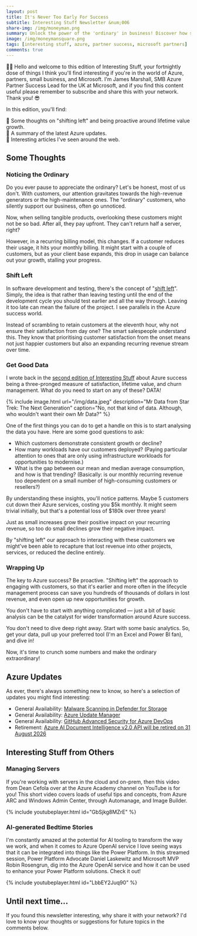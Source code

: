 ```yaml
---
layout: post
title: It's Never Too Early For Success
subtitle: Interesting Stuff Newsletter &num;006
share-img: /img/moneyman.png
summary: Unlock the power of the 'ordinary' in business! Discover how shifting focus early can boost recurring revenue and transform Azure success. Dive into data and make the ordinary extraordinary! 📈✨
image: /img/moneymansquare.png
tags: [interesting stuff, azure, partner success, microsoft partners]
comments: true
---
```


👋🏻 Hello and welcome to this edition of Interesting Stuff, your fortnightly dose of things I think you'll find interesting if you're in the world of Azure, partners, small business, and Microsoft. I'm James Marshall, SMB Azure Partner Success Lead for the UK at Microsoft, and if you find this content useful please remember to subscribe and share this with your network. Thank you! 😎

In this edition, you'll find:

💭 Some thoughts on "shifting left" and being proactive around lifetime value growth.<br>
📝 A summary of the latest Azure updates.<br>
📰 Interesting articles I've seen around the web.<br>

## Some Thoughts

### Noticing the Ordinary
Do you ever pause to appreciate the ordinary? Let's be honest, most of us don't. With customers, our attention gravitates towards the high-revenue generators or the high-maintenance ones. The "ordinary" customers, who silently support our business, often go unnoticed.

Now, when selling tangible products, overlooking these customers might not be so bad. After all, they pay upfront. They can't return half a server, right?

However, in a recurring billing model, this changes. If a customer reduces their usage, it hits your monthly billing. It might start with a couple of customers, but as your client base expands, this drop in usage can balance out your growth, stalling your progress.

### Shift Left

In software development and testing, there's the concept of "[shift left](https://en.wikipedia.org/wiki/Shift-left_testing)". Simply, the idea is that rather than leaving testing until the end of the development cycle you should test earlier and all the way through. Leaving it too late can mean the failure of the project. I see parallels in the Azure success world.

Instead of scrambling to retain customers at the eleventh hour, why not ensure their satisfaction from day one? The smart salespeople understand this. They know that prioritising customer satisfaction from the onset means not just happier customers but also an expanding recurring revenue stream over time.

### Get Good Data

I wrote back in the [second edition of Interesting Stuff](https://jamesbmarshall.com/2023/08/02/tricky-second-newsletter/) about Azure success being a three-pronged measure of satisfaction, lifetime value, and churn management. What do you need to start on any of these? DATA!

{% include image.html url="/img/data.jpeg" description="Mr Data from Star Trek: The Next Generation" caption="No, not that kind of data. Although, who wouldn't want their own Mr Data?" %}

One of the first things you can do to get a handle on this is to start analysing the data you have. Here are some good questions to ask:

- Which customers demonstrate consistent growth or decline?
- How many workloads have our customers deployed? (Paying particular attention to ones that are only using infrastructure workloads for opportunities to modernise.)
- What is the gap between our mean and median average consumption, and how is that trending? (Basically: is our monthly recurring revenue too dependent on a small number of high-consuming customers or resellers?)

By understanding these insights, you'll notice patterns. Maybe 5 customers cut down their Azure services, costing you $5k monthly. It might seem trivial initially, but that's a potential loss of $180k over three years!

Just as small increases grow their positive impact on your recurring revenue, so too do small declines grow their negative impact.

By "shifting left" our approach to interacting with these customers we might've been able to recapture that lost revenue into other projects, services, or reduced the decline entirely.

### Wrapping Up

The key to Azure success? Be proactive. "Shifting left" the approach to engaging with customers, so that it's earlier and more often in the lifecycle management process can save you hundreds of thousands of dollars in lost revenue, and even open up new opportunities for growth.

You don't have to start with anything complicated — just a bit of basic analysis can be the catalyst for wider transformation around Azure success.

You don't need to dive deep right away. Start with some basic analytics. So, get your data, pull up your preferred tool (I'm an Excel and Power BI fan), and dive in!

Now, it's time to crunch some numbers and make the ordinary extraordinary!

## Azure Updates

As ever, there's always something new to know, so here's a selection of updates you might find interesting:

- General Availability: [Malware Scanning in Defender for Storage](https://azure.microsoft.com/en-gb/updates/general-availability-malware-scanning-in-defender-for-storage-2/)
- General Availability: [Azure Update Manager](https://techcommunity.microsoft.com/t5/azure-governance-and-management/generally-available-azure-update-manager/ba-p/3928878)
- General Availability: [GitHub Advanced Security for Azure DevOps](https://azure.microsoft.com/en-gb/updates/general-availability-github-advanced-security-for-azure-devops/)
- Retirement: [Azure AI Document Intelligence v2.0 API will be retired on 31 August 2026](https://azure.microsoft.com/en-gb/updates/retirement-azure-ai-document-intelligence-v20-api-will-be-retired-on-31-august-2026/)

## Interesting Stuff from Others

### Managing Servers

If you're working with servers in the cloud and on-prem, then this video from Dean Cefola over at the Azure Academy channel on YouTube is for you! This short video covers loads of useful tips and concepts, from Azure ARC and Windows Admin Center, through Automanage, and Image Builder.

{% include youtubeplayer.html id="GbSjkg8MZrE" %}

### AI-generated Bedtime Stories

I'm constantly amazed at the potential for AI tooling to transform the way we work, and when it comes to Azure OpenAI service I love seeing ways that it can be integrated into things like the Power Platform. In this streamed session, Power Platform Advocate Daniel Laskewitz and Microsoft MVP Robin Rosengrun, dig into the Azure OpenAI service and how it can be used to enhance your Power Platform solutions. Check it out!

{% include youtubeplayer.html id="LbbEY2Juq90" %}

## Until next time...

If you found this newsletter interesting, why share it with your network? I'd love to know your thoughts or suggestions for future topics in the comments below.